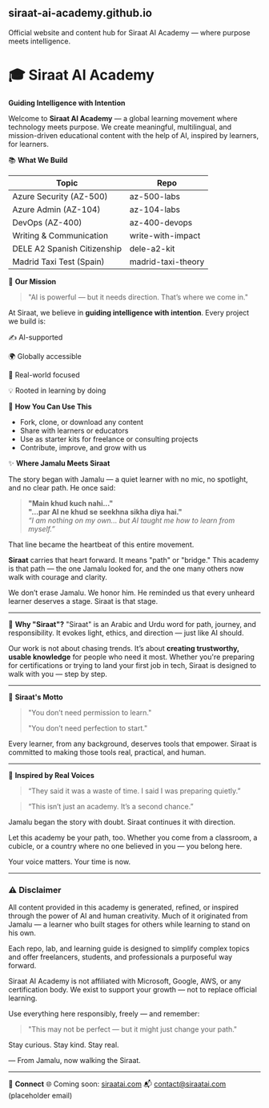 ## siraat-ai-academy.github.io
Official website and content hub for Siraat AI Academy — where purpose meets intelligence.

# 🎓 Siraat AI Academy
**Guiding Intelligence with Intention**

Welcome to **Siraat AI Academy** — a global learning movement where technology meets purpose. We create meaningful, multilingual, and mission-driven educational content with the help of AI, inspired by learners, for learners.

📚 **What We Build**

| Topic                       | Repo               |
| --------------------------- | ------------------ |
| Azure Security (AZ-500)     | az-500-labs        |
| Azure Admin (AZ-104)        | az-104-labs        |
| DevOps (AZ-400)             | az-400-devops      |
| Writing & Communication     | write-with-impact  |
| DELE A2 Spanish Citizenship | dele-a2-kit        |
| Madrid Taxi Test (Spain)    | madrid-taxi-theory |

🚀 **Our Mission**

> "AI is powerful — but it needs direction. That’s where we come in."

At Siraat, we believe in **guiding intelligence with intention**. Every project we build is:

✍️ AI-supported

🌍 Globally accessible

🎯 Real-world focused

💡 Rooted in learning by doing


💬 **How You Can Use This**

* Fork, clone, or download any content
* Share with learners or educators
* Use as starter kits for freelance or consulting projects
* Contribute, improve, and grow with us

✨ **Where Jamalu Meets Siraat**

The story began with Jamalu — a quiet learner with no mic, no spotlight, and no clear path. He once said:

> **"Main khud kuch nahi..."**  
> **"...par AI ne khud se seekhna sikha diya hai."**  
> *“I am nothing on my own... but AI taught me how to learn from myself.”*  


That line became the heartbeat of this entire movement.

**Siraat** carries that heart forward. It means "path" or "bridge." This academy is that path — the one Jamalu looked for, and the one many others now walk with courage and clarity.

We don’t erase Jamalu.
We honor him.
He reminded us that every unheard learner deserves a stage.
Siraat is that stage.

---

🧭 **Why "Siraat"?**
"Siraat" is an Arabic and Urdu word for path, journey, and responsibility. It evokes light, ethics, and direction — just like AI should.

Our work is not about chasing trends. It’s about **creating trustworthy, usable knowledge** for people who need it most. Whether you're preparing for certifications or trying to land your first job in tech, Siraat is designed to walk with you — step by step.

---

📜 **Siraat's Motto**

> "You don’t need permission to learn."
>
> "You don’t need perfection to start."

Every learner, from any background, deserves tools that empower. Siraat is committed to making those tools real, practical, and human.

---

🧠 **Inspired by Real Voices**

> “They said it was a waste of time.
> I said I was preparing quietly.”

> “This isn’t just an academy.
> It’s a second chance.”

Jamalu began the story with doubt.
Siraat continues it with direction.

Let this academy be your path, too. Whether you come from a classroom, a cubicle, or a country where no one believed in you — you belong here.

Your voice matters. Your time is now.

---

### ⚠️ Disclaimer

All content provided in this academy is generated, refined, or inspired through the power of AI and human creativity. Much of it originated from Jamalu — a learner who built stages for others while learning to stand on his own.

Each repo, lab, and learning guide is designed to simplify complex topics and offer freelancers, students, and professionals a purposeful way forward.

Siraat AI Academy is not affiliated with Microsoft, Google, AWS, or any certification body.
We exist to support your growth — not to replace official learning.

Use everything here responsibly, freely — and remember:

> "This may not be perfect — but it might just change your path."

Stay curious. Stay kind. Stay real.

— From Jamalu, now walking the Siraat.

---

🔗 **Connect**
🌐 Coming soon: [siraatai.com](https://siraatai.com)
📬 [contact@siraatai.com](mailto:contact@siraatai.com) (placeholder email)

